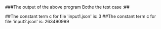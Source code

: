 ###The output of the above program Bothe the test case :##

##The constant term c for file 'input1.json' is: 3
##The constant term c for file 'input2.json' is: 263490999
